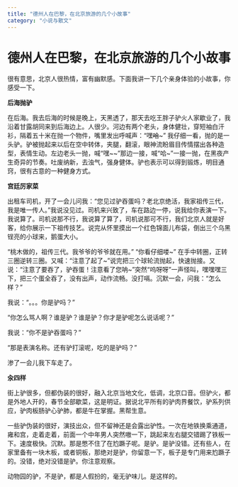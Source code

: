 ```yaml
---
title: "德州人在巴黎，在北京旅游的几个小故事"
category: "小说与散文"
---
```

# 德州人在巴黎，在北京旅游的几个小故事

很有意思，北京人很热情，富有幽默感。下面我讲一下几个亲身体验的小故事，你感受一下。  
  
  
**后海抛驴**   
  
在后海。我去后海的时候是晚上，天黑透了，那天去吃王胖子驴火人家歇业了，我沿着甘露胡同来到后海边上。人很少。河边有两个老头，身体健壮，穿短袖白汗衫，隔着五十米在抛一个物件，嘴里发出呼喊声：“嘿~~哈~~~” 我仔细一看，抛的是一头驴。驴被抛起来以后在空中转体，夹腿，翻滚，眼神流盼眉目传情摆出各种造型，表情生动。左边老头一抛，喊“嘿~~”那边一接，喊“哈~”一接一抛，在黑夜产生奇异的节奏。吐废纳新，去浊气，强身健体。驴也表示可以得到锻炼，明目通窍，很有古意的一种健身方式。   
  
  
  
  
**宫廷厉家菜**  
  
出租车司机，开了一会儿问我：“您见过驴吞蛋吗？老北京绝活，我家祖传三代，我是唯一传人。”我说没见过。司机来兴致了，车在路边一停，说我给你表演一下。我说算了。司机说那不行，我说算了算了，司机说那可不行，我们北京人就是好客，给你展示一下祖传技艺。说完从怀里摸出一个红色锦面儿布袋，倒出三个乌黑锃亮的小球来，鹅蛋大小。  
  
“桃木做的，祖传三代。我爷爷的爷爷就在用。” “你看仔细喽~” 在手中转圈，正转三圈逆转三圈。又喊：“注意了起了~”说完把三个球轮流抛起，快速抛接。又说：“注意了要吞了，驴吞蛋！注意看了您呐~”突然“呜呀呀”一声怪叫，嘿嘿嘿三下，把三个蛋全吞了，没有出声，动作流畅。没打嗝。沉默一会，问我：“怎么样？”  
  
我说：“。。。你是驴吗？”  
  
“你怎么骂人啊？谁是驴？谁是驴？你才是驴呢怎么说话呢？”  
  
我说：“你不是驴吞蛋吗？”  
  
“那是表演名称。还有驴打滚呢，吃的是驴吗？”  
  
渗了一会儿我下车走了。  
  
  
  
  
  
**汆四样**  
  
街上驴很多，但都伪装的很好，融入北京当地文化，低调，北京口音。但驴火，都是外地人开的，春节全部歇菜，这是明证。据说北平所有的驴肉界餐饮，驴系列供应，驴肉板肠驴心驴肺，都是牛在掌握。黑帮生意。  
  
一些驴伪装的很好，演技出众，但不留神还是会露出驴性。一次在地铁换乘通道，雍和宫，走着走着，前面一个中年男人突然嗷一下，跳起来左右腿交错踢了铁板一下。速度极快。沉默。那是憋不住了在尥蹶子呢。是驴。是驴没错。还有些人，在家里备有一块木板，或者铜板，那绝对是驴，你留意一下，板子是专门用来尥蹶子的。没错，绝对没错是驴。你注意观察。  
  
动物园的驴，不是驴，都是人假扮的，毫无驴味儿。是这样的。

